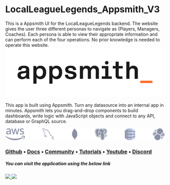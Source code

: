 # LocalLeagueLegends_Appsmith_V3
This is a Appsmith UI for the LocalLeagueLegends backend. The website gives the user
three different personas to navigate as (Players, Managers, Coaches). Each persona
is able to view their appropriate information and can perform each of the four operations. 
No prior knowledge is needed to operate this website.
![](https://raw.githubusercontent.com/appsmithorg/appsmith/release/static/appsmith_logo_primary.png)

This app is built using Appsmith. Turn any datasource into an internal app in minutes. Appsmith lets you drag-and-drop components to build dashboards, write logic with JavaScript objects and connect to any API, database or GraphQL source.

![](https://raw.githubusercontent.com/appsmithorg/appsmith/release/static/images/integrations.png)

### [Github](https://github.com/appsmithorg/appsmith) • [Docs](https://docs.appsmith.com/?utm_source=github&utm_medium=social&utm_content=appsmith_docs&utm_campaign=null&utm_term=appsmith_docs) • [Community](https://community.appsmith.com/) • [Tutorials](https://github.com/appsmithorg/appsmith/tree/update/readme#tutorials) • [Youtube](https://www.youtube.com/appsmith) • [Discord](https://discord.gg/rBTTVJp)

##### You can visit the application using the below link

###### [![](https://assets.appsmith.com/git-sync/Buttons.svg) ](http://localhost:8080/applications/66205f7b5601060011c9c278/pages/66205f7b5601060011c9c27b) [![](https://assets.appsmith.com/git-sync/Buttons2.svg)](http://localhost:8080/applications/66205f7b5601060011c9c278/pages/66205f7b5601060011c9c27b/edit)
